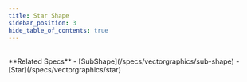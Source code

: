 ```yaml
---
title: Star Shape
sidebar_position: 3
hide_table_of_contents: true
---
```


<DarumaPlayer src='https://raw.githubusercontent.com/verygoodgraphics/resource/main/feature/geometry/geometry__star_shape.daruma' />

<br />
**Related Specs**
- [SubShape](/specs/vectorgraphics/sub-shape)
- [Star](/specs/vectorgraphics/star)

